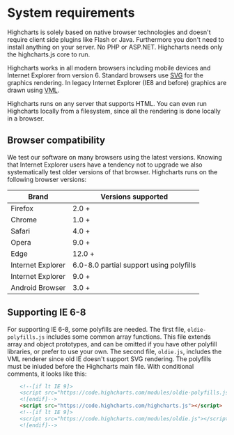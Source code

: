 System requirements
===

Highcharts is solely based on native browser technologies and doesn't require client side plugins like Flash or Java. Furthermore you don't need to install anything on your server. No PHP or ASP.NET. Highcharts needs only the highcharts.js core to run.

Highcharts works in all modern browsers including mobile devices and Internet Explorer from version 6. Standard browsers use [SVG](https://www.w3.org/Graphics/SVG/) for the graphics rendering. In legacy Internet Explorer (IE8 and before) graphics are drawn using [VML](https://www.w3.org/TR/NOTE-VML).

Highcharts runs on any server that supports HTML. You can even run Highcharts locally from a filesystem, since all the rendering is done locally in a browser.

Browser compatibility
---------------------

We test our software on many browsers using the latest versions. Knowing that Internet Explorer users have a tendency not to upgrade we also systematically test older versions of that browser. Highcharts runs on the following browser versions:

|Brand|Versions supported|
|--- |--- |
|Firefox|2.0 +|
|Chrome|1.0 +|
|Safari|4.0 +|
|Opera|9.0 +|
|Edge|12.0 +|
|Internet Explorer|6.0-8.0 partial support using polyfills|
|Internet Explorer|9.0 +|
|Android Browser|3.0 +|

Supporting IE 6-8
-----------------

For supporting IE 6-8, some polyfills are needed. The first file, `oldie-polyfills.js` includes some common array functions. This file extends array and object prototypes, and can be omitted if you have other polyfill libraries, or prefer to use your own. The second file, `oldie.js`, includes the VML renderer since old IE doesn't support SVG rendering. The polyfills must be inluded before the Highcharts main file. With conditional comments, it looks like this:

```html
    <!--[if lt IE 9]>
    <script src="https://code.highcharts.com/modules/oldie-polyfills.js"></script>
    <![endif]-->
    <script src="https://code.highcharts.com/highcharts.js"></script>
    <!--[if lt IE 9]>
    <script src="https://code.highcharts.com/modules/oldie.js"></script>
    <![endif]-->
```
